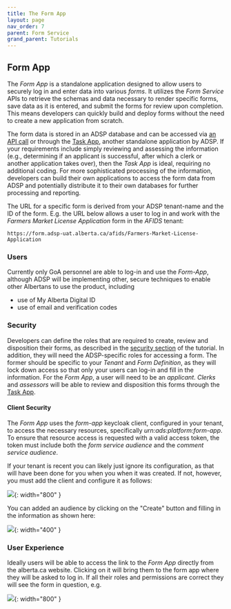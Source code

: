 ```yaml
---
title: The Form App
layout: page
nav_order: 7
parent: Form Service
grand_parent: Tutorials
---
```


## Form App

The _Form App_ is a standalone application designed to allow users to securely log in and enter data into various _forms_. It utilizes the _Form Service_ APIs to retrieve the schemas and data necessary to render specific forms, save data as it is entered, and submit the forms for review upon completion. This means developers can quickly build and deploy forms without the need to create a new application from scratch.

The form data is stored in an ADSP database and can be accessed via [an API call](/adsp-monorepo/tutorials/task-service/task-app.html) or through the [Task App](/adsp-monorepo/tutorials/task-service/task-app.html), another standalone application by ADSP. If your requirements include simply reviewing and assessing the information (e.g., determining if an applicant is successful, after which a clerk or another application takes over), then the _Task App_ is ideal, requiring no additional coding. For more sophisticated processing of the information, developers can build their own applications to access the form data from ADSP and potentially distribute it to their own databases for further processing and reporting.

The URL for a specific form is derived from your ADSP tenant-name and the ID of the form. E.g. the URL below allows a user to log in and work with the _Farmers Market License Application_ form in the _AFIDS_ tenant:

```
https://form.adsp-uat.alberta.ca/afids/Farmers-Market-License-Application
```

### Users

Currently only GoA personnel are able to log-in and use the _Form-App_, although ADSP will be implementing other, secure techniques to enable other Albertans to use the product, including

- use of My Alberta Digital ID
- use of email and verification codes

### Security

Developers can define the roles that are required to create, review and disposition their forms, as described in the [security section](/adsp-monorepo/tutorials/task-service/security.html) of the tutorial. In addition, they will need the ADSP-specific roles for accessing a form. The former should be specific to your _Tenant_ and _Form Definition_, as they will lock down access so that only your users can log-in and fill in the information. For the _Form App_, a user will need to be an _applicant_. _Clerks_ and _assessors_ will be able to review and disposition this forms through the [Task App](/adsp-monorepo/tutorials/task-service/task-app.html).

#### Client Security

The _Form App_ uses the _form-app_ keycloak client, configured in your tenant, to access the necessary resources, specifically _urn:ads:platform:form-app_. To ensure that resource access is requested with a valid access token, the token must include both the _form service audience_ and the _comment service audience_.

If your tenant is recent you can likely just ignore its configuration, as that will have been done for you when you when it was created. If not, however, you must add the client and configure it as follows:

![](/adsp-monorepo/assets/form-service/formAppClientConfiguration.png){: width="800" }

You can added an audience by clicking on the "Create" button and filling in the information as shown here:

![](/adsp-monorepo/assets/form-service/addAudience.png){: width="400" }

### User Experience

Ideally users will be able to access the link to the _Form App_ directly from the alberta.ca website. Clicking on it will bring them to the form app where they will be asked to log in. If all their roles and permissions are correct they will see the form in question, e.g.

![](/adsp-monorepo/assets/form-service/formAppExample.png){: width="800" }
